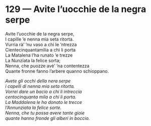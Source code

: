 # 129 — Avite l’uocchie de la negra serpe

Avite l’uocchie de la negra serpe,  
I capille ’e nenna mia seta ritorta.  
Vurria rà’ ’nu vaso a chi le ’ntrezza  
Cientecinquantamilia a chi li porta  
La Matalena l’ha runato ’e trezze  
La Nunzïata la felice sorta;  
Nenna, che puozze avè’ ’na contentezza  
Quante fronne fanno l’arbere quanno schioppano.

_Avete gli occhi della nera serpe  
i capelli di nenna mia seta ritorta.  
Vorrei dare un bacio a chi li intreccia  
centocinquanta mila a chi li porta.  
La Maddalena le ha donato le trecce  
l’Annunziata la felice sorte.  
Nenna, che tu possa avere tante gioie  
quante hanno fronde gli alberi in boccio._

